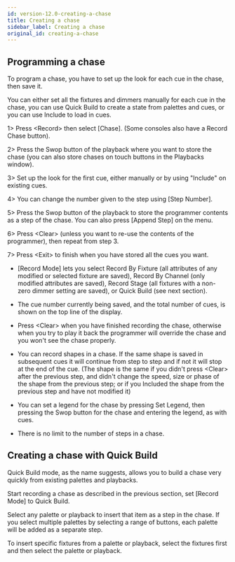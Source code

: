 ```yaml
---
id: version-12.0-creating-a-chase
title: Creating a chase
sidebar_label: Creating a chase
original_id: creating-a-chase
---
```


Programming a chase
-------------------

To program a chase, you have to set up the look for each cue in the
chase, then save it.

You can either set all the fixtures and dimmers manually for each cue in
the chase, you can use Quick Build to create a state from palettes and
cues, or you can use Include to load in cues.

1\> Press \<Record\> then select \[Chase\]. (Some consoles also have a
Record Chase button).

2\> Press the Swop button of the playback where you want to store the
chase (you can also store chases on touch buttons in the Playbacks
window).

3\> Set up the look for the first cue, either manually or by using
"Include" on existing cues.

4\> You can change the number given to the step using \[Step Number\].

5\> Press the Swop button of the playback to store the programmer
contents as a step of the chase. You can also press \[Append Step\] on
the menu.

6\> Press \<Clear\> (unless you want to re-use the contents of the
programmer), then repeat from step 3.

7\> Press \<Exit\> to finish when you have stored all the cues you want.

-   \[Record Mode\] lets you select Record By Fixture (all attributes of
    any modified or selected fixture are saved), Record By Channel (only
    modified attributes are saved), Record Stage (all fixtures with a
    non-zero dimmer setting are saved), or Quick Build (see next
    section).

-   The cue number currently being saved, and the total number of cues,
    is shown on the top line of the display.

-   Press \<Clear\> when you have finished recording the chase,
    otherwise when you try to play it back the programmer will override
    the chase and you won't see the chase properly.

-   You can record shapes in a chase. If the same shape is saved in
    subsequent cues it will continue from step to step and if not it
    will stop at the end of the cue. (The shape is the same if you
    didn't press \<Clear\> after the previous step, and didn't change
    the speed, size or phase of the shape from the previous step; or if
    you Included the shape from the previous step and have not modified
    it)

-   You can set a legend for the chase by pressing Set Legend, then
    pressing the Swop button for the chase and entering the legend, as
    with cues.

-   There is no limit to the number of steps in a chase.

Creating a chase with Quick Build
---------------------------------

Quick Build mode, as the name suggests, allows you to build a chase very
quickly from existing palettes and playbacks.

Start recording a chase as described in the previous section, set
\[Record Mode\] to Quick Build.

Select any palette or playback to insert that item as a step in the
chase. If you select multiple palettes by selecting a range of buttons,
each palette will be added as a separate step.

To insert specific fixtures from a palette or playback, select the
fixtures first and then select the palette or playback.


